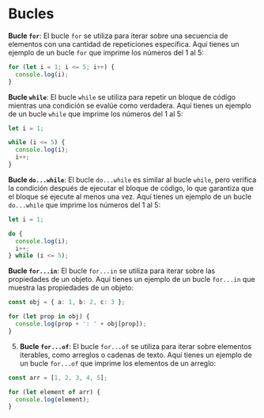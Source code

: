 # Bucles

**Bucle `for`**: El bucle `for` se utiliza para iterar sobre una secuencia de elementos con una cantidad de repeticiones específica. Aquí tienes un ejemplo de un bucle `for` que imprime los números del 1 al 5:

```typescript
for (let i = 1; i <= 5; i++) {
  console.log(i);
}
```

**Bucle `while`**: El bucle `while` se utiliza para repetir un bloque de código mientras una condición se evalúe como verdadera. Aquí tienes un ejemplo de un bucle `while` que imprime los números del 1 al 5:

```typescript
let i = 1;

while (i <= 5) {
  console.log(i);
  i++;
}
```

**Bucle `do...while`**: El bucle `do...while` es similar al bucle `while`, pero verifica la condición después de ejecutar el bloque de código, lo que garantiza que el bloque se ejecute al menos una vez. Aquí tienes un ejemplo de un bucle `do...while` que imprime los números del 1 al 5:

```typescript
let i = 1;

do {
  console.log(i);
  i++;
} while (i <= 5);
```

**Bucle `for...in`**: El bucle `for...in` se utiliza para iterar sobre las propiedades de un objeto. Aquí tienes un ejemplo de un bucle `for...in` que muestra las propiedades de un objeto:

```typescript
const obj = { a: 1, b: 2, c: 3 };

for (let prop in obj) {
  console.log(prop + ': ' + obj[prop]);
}
```

5. **Bucle `for...of`**: El bucle `for...of` se utiliza para iterar sobre elementos iterables, como arreglos o cadenas de texto. Aquí tienes un ejemplo de un bucle `for...of` que imprime los elementos de un arreglo:

```typescript
const arr = [1, 2, 3, 4, 5];

for (let element of arr) {
  console.log(element);
}
```
